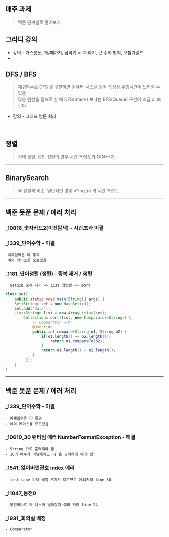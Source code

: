 ##  매주 과제
> 백준  단계별로 풀어보기

## 그리디 강의
- 강의 - 거스름돈, 1될때까지, 곱하기 or 더하기, 큰 수의 법칙, 모험가길드
-
## DFS / BFS
> 재귀함수로 DFS 를 구현하면 컴퓨터 시스템 동작 특성상 수행시간이 느려질 수 있음 <br/>
> 많은 연산을 필요로 할 때 DFS(Stack) 보다는 BFS(Queue) 구현이 조금 더 빠르다.
 + 강의 - 그래프 방문 처리

<br>

## 정렬
> 선택 정렬, 삽입 정렬의 경우 시간 복잡도가 O(N**2)
<hr/>

## BinarySearch
> 퀵 정렬과 비슷. 일반적인 경우 n*log(n) 의 시간 복잡도
<hr/>

## 백준 못푼 문제 / 에러 처리

### _10816_숫자카드2(이진탐색) - 시간초과 미결

### _1339_단어수학 - 미결
     예제입력은 다 통과
     예외 케이스를 모르겠음

### _1181_단어정렬 (정렬) - 중복 제거 / 정렬
      Set으로 중복 제거 => List 형변환 => sort
```java
class set{
    public static void main(String[] args) {
    Set<String> set = new HashSet<>();
    set.add("data");
    List<String> list = new ArrayList<>(set);
        Collections.sort(list, new Comparator<String>(){
            // Comparator 구현
            @Override
            public int compare(String o1, String o2) {
                if(o1.length() == o2.length()){
                    return o1.compareTo(o2);
                }
                return o1.length() - o2.length();
            }
         });
    }
}
```

<hr/>

## 백준 못푼 문제 / 에러 처리

### _1339_단어수학 - 미결
    - 예제입력은 다 통과
    - 예외 케이스를 모르겠음 

### _10610_30 런타임 에러 NumberFormatException - 해결
    - String 으로 출력해야 함 
    - 10의 배수가 아닐때에도 -1 을 출력하게 해야 함
### _1541_잃어버린괄호 index 에러
    - test case 마다 배열 크기가 다르므로 예외처리 line 30
### _11047_동전0
    - 동전하나로 딱 나누어 떨어질때 예외 처리 line 24
### _1931_회의실 배정
    - Comparator
